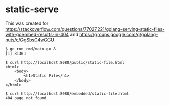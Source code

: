 # static-serve

This was created for https://stackoverflow.com/questions/77027221/golang-serving-static-files-with-goembed-results-in-404 and https://groups.google.com/g/golang-nuts/c/GgSbsG4wGCU

```
$ go run cmd/main.go &
[1] 81301

$ curl http://localhost:8080/public/static-file.html
<html>
    <body>
        <h1>Static File</h1>
    </body>
</html>

$ curl http://localhost:8080/embedded/static-file.html
404 page not found
```
